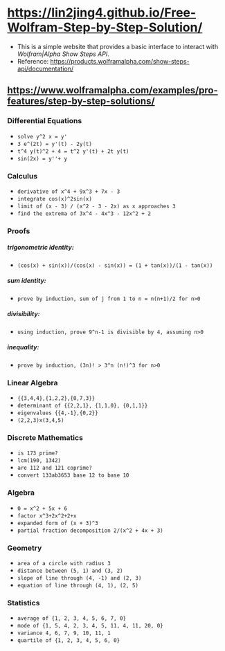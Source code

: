 # https://lin2jing4.github.io/Free-Wolfram-Step-by-Step-Solution/
- This is a simple website that provides a basic interface to interact with *Wolfram|Alpha Show Steps API*.
- Reference: https://products.wolframalpha.com/show-steps-api/documentation/

## https://www.wolframalpha.com/examples/pro-features/step-by-step-solutions/

### Differential Equations
- `solve y^2 x = y'`
- `3 e^(2t) = y'(t) - 2y(t)`
- `t^4 y(t)^2 + 4 = t^2 y'(t) + 2t y(t)`
- `sin(2x) = y''+ y`

### Calculus
- `derivative of x^4 + 9x^3 + 7x - 3`
- `integrate cos(x)^2sin(x)`
- `limit of (x - 3) / (x^2 - 3 - 2x) as x approaches 3`
- `find the extrema of 3x^4 - 4x^3 - 12x^2 + 2`

### Proofs
##### trigonometric identity:
- `(cos(x) + sin(x))/(cos(x) - sin(x)) = (1 + tan(x))/(1 - tan(x))`
##### sum identity:
- `prove by induction, sum of j from 1 to n = n(n+1)/2 for n>0`
##### divisibility:
- `using induction, prove 9^n-1 is divisible by 4, assuming n>0`
##### inequality:
- `prove by induction, (3n)! > 3^n (n!)^3 for n>0`

### Linear Algebra
- `{{3,4,4},{1,2,2},{0,7,3}}`
- `determinant of {{2,2,1}, {1,1,0}, {0,1,1}}`
- `eigenvalues {{4,-1},{0,2}}`
- `(2,2,3)x(3,4,5)`

### Discrete Mathematics
- `is 173 prime?`
- `lcm(190, 1342)`
- `are 112 and 121 coprime?`
- `convert 133ab3653 base 12 to base 10`

### Algebra
- `0 = x^2 + 5x + 6`
- `factor x^3+2x^2+2+x`
- `expanded form of (x + 3)^3`
- `partial fraction decomposition 2/(x^2 + 4x + 3)`

### Geometry
- `area of a circle with radius 3`
- `distance between (5, 1) and (3, 2)`
- `slope of line through (4, -1) and (2, 3)`
- `equation of line through (4, 1), (2, 5)`

### Statistics
- `average of {1, 2, 3, 4, 5, 6, 7, 0}`
- `mode of {1, 5, 4, 2, 3, 4, 5, 11, 4, 11, 20, 0}`
- `variance 4, 6, 7, 9, 10, 11, 1`
- `quartile of {1, 2, 3, 4, 5, 6, 0}`

